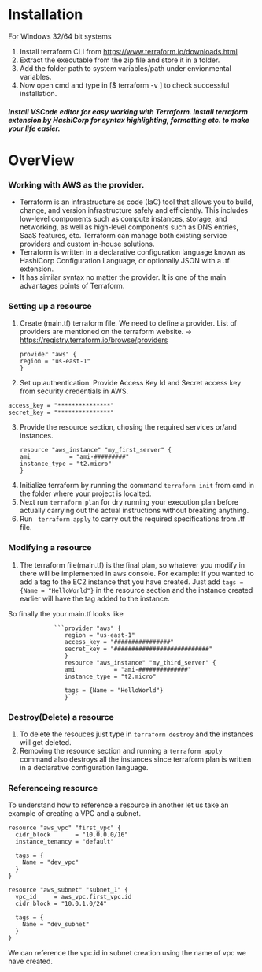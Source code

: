 # Installation

For Windows 32/64 bit systems

1. Install terraform CLI from https://www.terraform.io/downloads.html
2. Extract the executable from the zip file and store it in a folder.
3. Add the folder path to system variables/path under envionmental variables.
4. Now open cmd and type in [$ terraform -v ] to check successful installation.

##### Install VSCode editor for easy working with Terraform. Install terraform extension by HashiCorp for syntax highlighting, formatting etc. to make your life easier.



# OverView 
### Working with AWS as the provider.

* Terraform is an infrastructure as code (IaC) tool that allows you to build, change, and version infrastructure safely and efficiently. This includes low-level components such as compute instances, storage, and networking, as well as high-level components such as DNS entries, SaaS features, etc. Terraform can manage both existing service providers and custom in-house solutions. 
* Terraform is written in a declarative configuration language known as HashiCorp Configuration Language, or optionally JSON with a .tf extension.
* It has similar syntax no matter the provider. It is one of the main advantages points of Terraform.

### Setting up a resource
1. Create (main.tf) terraform file. We need to define a provider. List of providers are mentioned on the terraform website. -> https://registry.terraform.io/browse/providers
    ```
    provider "aws" {
    region = "us-east-1"
    }
    ```
2. Set up authentication. Provide Access Key Id and Secret access key from security credentials in AWS.
  ```
  access_key = "***************"
  secret_key = "***************"
  ```
3. Provide the resource section, chosing the required services or/and instances.
   ```
   resource "aws_instance" "my_first_server" {
   ami           = "ami-#########"
   instance_type = "t2.micro"
   }
   ```
4. Initialize terraform by running the command ``` terraform init ``` from cmd in the folder where your project is localted. 
5. Next run ```terraform plan``` for dry running your execution plan before actually carrying out the actual instructions without breaking anything.
6. Run ``` terraform apply``` to carry out the required specifications from .tf file.


### Modifying a resource
1. The terraform file(main.tf) is the final plan, so whatever you modify in there will be implemented in aws console.
   For example: if you wanted to add a tag to the EC2 instance that you have created. Just add    ``` tags = {Name = "HelloWorld"} ```   in the resource
                 section and the instance created earlier will have the tag added to the instance.
                 
  So finally the your main.tf looks like 
                 
                 ```provider "aws" {
                    region = "us-east-1"
                    access_key = "################"
                    secret_key = "###########################"
                    }
                    resource "aws_instance" "my_third_server" {
                    ami           = "ami-##############"
                    instance_type = "t2.micro"

                    tags = {Name = "HelloWorld"}
                    }```

### Destroy(Delete) a resource
1. To delete the resouces just type in ``` terraform destroy ``` and the instances will get deleted.
2. Removing the resource section  and running a ```terraform apply ``` command also destroys all the instances since terraform plan is written in a declarative configuration language.

### Referenceing resource
To understand how to reference a resource in another let us take an example of creating a VPC and a subnet.
```
resource "aws_vpc" "first_vpc" {
  cidr_block       = "10.0.0.0/16"
  instance_tenancy = "default"

  tags = {
    Name = "dev_vpc"
  }
}

resource "aws_subnet" "subnet_1" {
  vpc_id     = aws_vpc.first_vpc.id
  cidr_block = "10.0.1.0/24"

  tags = {
    Name = "dev_subnet"
  }
}
```
We can reference the vpc.id in subnet creation using the name of vpc we have created.



